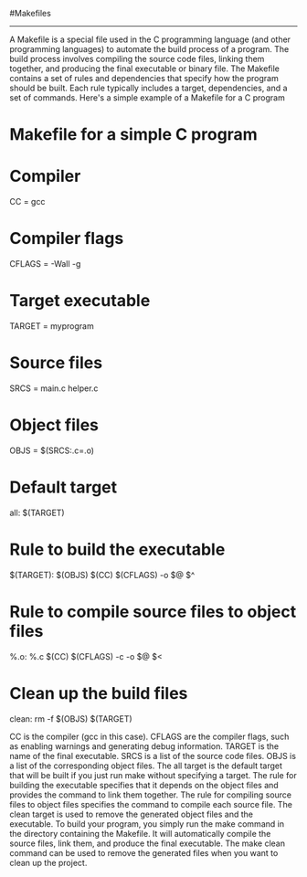 #Makefiles
_________

A Makefile is a special file used in the C programming language (and other programming languages) to automate the build process of a program.
The build process involves compiling the source code files, linking them together, and producing the final executable or binary file.
The Makefile contains a set of rules and dependencies that specify how the program should be built.
Each rule typically includes a target, dependencies, and a set of commands. Here's a simple example of a Makefile for a C program

# Makefile for a simple C program

# Compiler
CC = gcc

# Compiler flags
CFLAGS = -Wall -g

# Target executable
TARGET = myprogram

# Source files
SRCS = main.c helper.c

# Object files
OBJS = $(SRCS:.c=.o)

# Default target
all: $(TARGET)

# Rule to build the executable
$(TARGET): $(OBJS)
	$(CC) $(CFLAGS) -o $@ $^

# Rule to compile source files to object files
%.o: %.c
	$(CC) $(CFLAGS) -c -o $@ $<

# Clean up the build files
clean:
	rm -f $(OBJS) $(TARGET)


CC is the compiler (gcc in this case).
CFLAGS are the compiler flags, such as enabling warnings and generating debug information.
TARGET is the name of the final executable.
SRCS is a list of the source code files.
OBJS is a list of the corresponding object files.
The all target is the default target that will be built if you just run make without specifying a target.
The rule for building the executable specifies that it depends on the object files and provides the command to link them together.
The rule for compiling source files to object files specifies the command to compile each source file.
The clean target is used to remove the generated object files and the executable.
To build your program, you simply run the make command in the directory containing the Makefile. It will automatically compile the source files, link them, and produce the final executable. The make clean command can be used to remove the generated files when you want to clean up the project.
